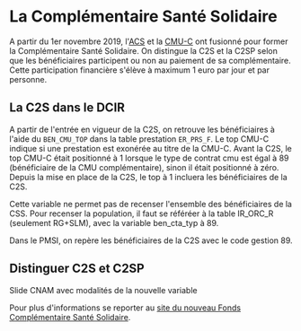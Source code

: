 
# La Complémentaire Santé Solidaire

A partir du 1er novembre 2019, l'[ACS](acs.md) et la [CMU-C](cmu_c.md) ont fusionné pour former la Complémentaire Santé Solidaire.
On distingue la C2S et la C2SP selon que les bénéficiaires participent ou non au paiement de sa complémentaire.
Cette participation financière s'élève à maximum 1 euro par jour et par personne.

## La C2S dans le DCIR

A partir de l'entrée en vigueur de la C2S, on retrouve les bénéficiaires à l'aide du `BEN_CMU_TOP` dans la table prestation `ER_PRS_F`. 
Le top CMU-C indique si une prestation est exonérée au titre de la CMU-C. 
Avant la C2S, le top CMU-C était positionné à 1 lorsque le type de contrat cmu est égal à 89 (bénéficiaire de la CMU complémentaire), 
sinon il était positionné à zéro. Depuis la mise en place de la C2S, le top à 1 incluera les bénéficiaires de la C2S. 

Cette variable ne permet pas de recenser l'ensemble des bénéficiaires de la CSS. 
Pour recenser la population, il faut se référéer à la table IR_ORC_R  (seulement RG+SLM), avec la variable ben_cta_typ à 89. 

Dans le PMSI, on repère les bénéficiaires de la C2S avec le code gestion 89. 


## Distinguer C2S et C2SP

Slide CNAM avec modalités de la nouvelle variable 



Pour plus d'informations se reporter au [site du nouveau Fonds Complémentaire Santé Solidaire](https://www.complementaire-sante-solidaire.gouv.fr/).


